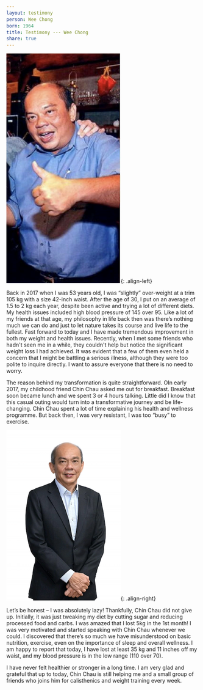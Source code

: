 ```yaml
---
layout: testimony
person: Wee Chong
born: 1964
title: Testimony --- Wee Chong
share: true
---
```

![Wee Chong - Before](/assets/images/swc1.png){: .align-left}

Back in 2017 when I was 53 years old, I was “slightly” over-weight at a trim 105 kg with a size 42-inch waist. After the age of 30, I put on an average of 1.5 to 2 kg each year, despite been active and trying a lot of different diets. My health issues included high blood pressure of 145 over 95. Like a lot of my friends at that age, my philosophy in life back then was there’s nothing much we can do and just to let nature takes its course and live life to the fullest.
Fast forward to today and I have made tremendous improvement in both my weight and health issues. Recently, when I met some friends who hadn't seen me in a while, they couldn't help but notice the significant weight loss I had achieved. It was evident that a few of them even held a concern that I might be battling a serious illness, although they were too polite to inquire directly. I want to assure everyone that there is no need to worry.

The reason behind my transformation is quite straightforward. OIn early 2017, my childhood friend Chin Chau asked me out for breakfast. Breakfast soon became lunch and we spent 3 or 4 hours talking. Little did I know that this casual outing would turn into a transformative journey and be life-changing. Chin Chau spent a lot of time explaining his health and wellness programme. But back then, I was very resistant, I was too “busy” to exercise.

![Wee Chong - After](/assets/images/swc2.png){: .align-right}

Let’s be honest – I was absolutely lazy! Thankfully, Chin Chau did not give up. Initially, it was just tweaking my diet by cutting sugar and reducing processed food and carbs. I was amazed that I lost 5kg in the 1st month! I was very motivated and started speaking with Chin Chau whenever we could. I discovered that there’s so much we have misunderstood on basic nutrition, exercise, even on the importance of sleep and overall wellness. I am happy to report that today, I have lost at least 35 kg and 11 inches off my waist, and my blood pressure is in the low range (110 over 70). 

I have never felt healthier or stronger in a long time. I am very glad and grateful that up to today, Chin Chau is still helping me and a small group of friends who joins him for calisthenics and weight training every week. 
